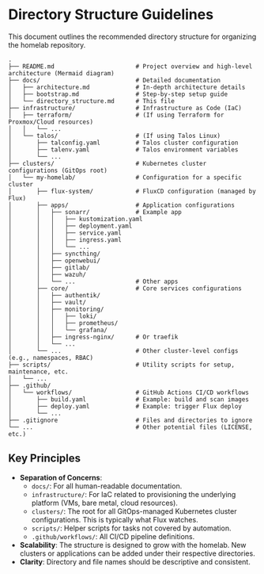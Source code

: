 # Directory Structure Guidelines

This document outlines the recommended directory structure for organizing the homelab repository.

```
.
├── README.md                       # Project overview and high-level architecture (Mermaid diagram)
├── docs/                           # Detailed documentation
│   ├── architecture.md             # In-depth architecture details
│   ├── bootstrap.md                # Step-by-step setup guide
│   └── directory_structure.md      # This file
├── infrastructure/                 # Infrastructure as Code (IaC)
│   ├── terraform/                  # (If using Terraform for Proxmox/Cloud resources)
│   │   └── ...                     
│   └── talos/                      # (If using Talos Linux)
│       ├── talconfig.yaml          # Talos cluster configuration
│       ├── talenv.yaml             # Talos environment variables
│       └── ...                     
├── clusters/                       # Kubernetes cluster configurations (GitOps root)
│   └── my-homelab/                 # Configuration for a specific cluster
│       ├── flux-system/            # FluxCD configuration (managed by Flux)
│       ├── apps/                   # Application configurations
│       │   ├── sonarr/             # Example app
│       │   │   ├── kustomization.yaml
│       │   │   ├── deployment.yaml
│       │   │   ├── service.yaml
│       │   │   ├── ingress.yaml
│       │   │   └── ...
│       │   ├── syncthing/
│       │   ├── openwebui/
│       │   ├── gitlab/
│       │   ├── wazuh/
│       │   └── ...                 # Other apps
│       ├── core/                   # Core services configurations
│       │   ├── authentik/
│       │   ├── vault/
│       │   ├── monitoring/
│       │   │   ├── loki/
│       │   │   ├── prometheus/
│       │   │   └── grafana/
│       │   ├── ingress-nginx/      # Or traefik
│       │   └── ...
│       └── ...                     # Other cluster-level configs (e.g., namespaces, RBAC)
├── scripts/                        # Utility scripts for setup, maintenance, etc.
│   └── ...
├── .github/
│   └── workflows/                  # GitHub Actions CI/CD workflows
│       ├── build.yaml              # Example: build and scan images
│       ├── deploy.yaml             # Example: trigger Flux deploy
│       └── ...
├── .gitignore                      # Files and directories to ignore
└── ...                             # Other potential files (LICENSE, etc.)
```

## Key Principles

- **Separation of Concerns**:
  - `docs/`: For all human-readable documentation.
  - `infrastructure/`: For IaC related to provisioning the underlying platform (VMs, bare metal, cloud resources).
  - `clusters/`: The root for all GitOps-managed Kubernetes cluster configurations. This is typically what Flux watches.
  - `scripts/`: Helper scripts for tasks not covered by automation.
  - `.github/workflows/`: All CI/CD pipeline definitions.
- **Scalability**: The structure is designed to grow with the homelab. New clusters or applications can be added under their respective directories.
- **Clarity**: Directory and file names should be descriptive and consistent.